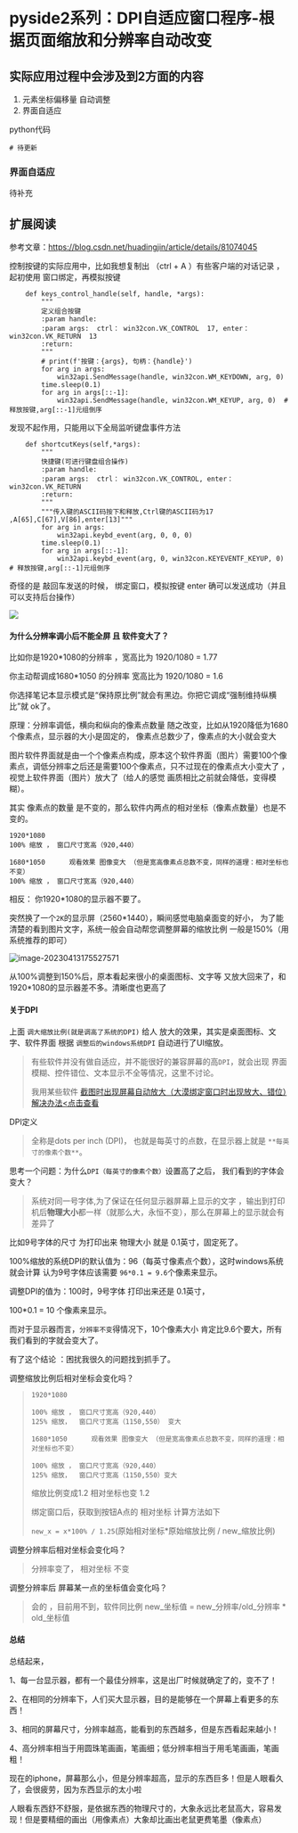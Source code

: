 # pyside2系列：DPI自适应窗口程序-根据页面缩放和分辨率自动改变

## 实际应用过程中会涉及到2方面的内容

1. 元素坐标偏移量 自动调整
2. 界面自适应



python代码

```
# 待更新

```



### 界面自适应

待补充



## 扩展阅读



参考文章：https://blog.csdn.net/huadingjin/article/details/81074045



控制按键的实际应用中，比如我想复制出 （ctrl + A ）有些客户端的对话记录 ，起初使用 窗口绑定，再模拟按键

````
    def keys_control_handle(self, handle, *args):
        """
        定义组合按键
        :param handle:
        :param args:  ctrl： win32con.VK_CONTROL  17, enter：win32con.VK_RETURN  13
        :return:
        """
        # print(f'按键：{args}, 句柄：{handle}')
        for arg in args:
            win32api.SendMessage(handle, win32con.WM_KEYDOWN, arg, 0)
        time.sleep(0.1)
        for arg in args[::-1]:
            win32api.SendMessage(handle, win32con.WM_KEYUP, arg, 0)  # 释放按键,arg[::-1]元组倒序
````

发现不起作用，只能用以下全局监听键盘事件方法

```
    def shortcutKeys(self,*args):
        """
        快捷键(可进行键盘组合操作)
        :param handle:
        :param args:  ctrl： win32con.VK_CONTROL, enter：win32con.VK_RETURN
        :return:
        """
        """传入键的ASCII码按下和释放,Ctrl键的ASCII码为17 ,A[65],C[67],V[86],enter[13]"""
        for arg in args:
            win32api.keybd_event(arg, 0, 0, 0)
        time.sleep(0.1)
        for arg in args[::-1]:
            win32api.keybd_event(arg, 0, win32con.KEYEVENTF_KEYUP, 0)  # 释放按键,arg[::-1]元组倒序
```



奇怪的是 敲回车发送的时候， 绑定窗口，模拟按键 enter 确可以发送成功（并且可以支持后台操作）

![](http://biji.51automate.cn/blogs/img/%E5%8A%A8%E7%94%BB.gif)







#### 为什么分辨率调小后不能全屏 且 软件变大了？

比如你是1920*1080的分辨率 ，宽高比为 1920/1080 = 1.77

你主动帮调成1680*1050 的分辨率 宽高比为 1920/1080 = 1.6

你选择笔记本显示模式是“保持原比例”就会有黑边。你把它调成“强制维持纵横比”就 ok了。



原理：分辨率调低，横向和纵向的像素点数量 随之改变，比如从1920降低为1680个像素点，显示器的大小是固定的， 像素点总数少了，像素点的大小就会变大

图片软件界面就是由一个个像素点构成，原本这个软件界面（图片）需要100个像素点，调低分辨率之后还是需要100个像素点，只不过现在的像素点大小变大了 ，视觉上软件界面（图片）放大了（给人的感觉 画质相比之前就会降低，变得模糊）。

其实 像素点的数量 是不变的，那么软件内两点的相对坐标（像素点数量）也是不变的。

```
1920*1080
100% 缩放 ， 窗口尺寸宽高（920,440）

1680*1050      观看效果 图像变大 （但是宽高像素点总数不变，同样的道理：相对坐标也不变）
100% 缩放 ， 窗口尺寸宽高（920,440）
```



相反： 你1920*1080的显示器不要了。

突然换了一个`2K`的显示屏（2560*1440），瞬间感觉电脑桌面变的好小， 为了能清楚的看到图片文字，系统一般会自动帮您调整屏幕的缩放比例 一般是150%（用系统推荐的即可）

![image-20230413175527571](http://biji.51automate.cn/blogs/img/image-20230413175527571.png)

从100%调整到150%后，原本看起来很小的桌面图标、文字等 又放大回来了，和1920*1080的显示器差不多。清晰度也更高了

#### 关于DPI

上面 `调大缩放比例(就是调高了系统的DPI)` 给人 放大的效果，其实是桌面图标、文字、软件界面 根据 `调整后的windows系统DPI` 自动进行了UI缩放。

>有些软件并没有做自适应，并不能很好的兼容屏幕的高`DPI`，就会出现 界面模糊、控件错位、文本显示不全等情况，这里不讨论。
>
>我用某些软件 [截图时出现屏幕自动放大（大漠绑定窗口时出现放大、错位）解决办法<点击查看](http://mp.weixin.qq.com/s?__biz=MzAxMDg0MTI0Mg==&mid=2247484826&idx=1&sn=d6ccfa0ecacb05ace6bda2911e9bdc9e&chksm=9b4b786fac3cf1798e791fc4dee731f34e330a02bfa879d843a4dde8ed6cabc1a85131cd0094&mpshare=1&scene=24&srcid=0412AYWuJTBU3Qhp3ErPIBUL&sharer_sharetime=1681313990421&sharer_shareid=b58ab3dd2da4f00f1f3f44695959fa6c#rd)



DPI定义 

> 全称是dots per inch (DPI)， 也就是每英寸的点数，在显示器上就是 `**每英寸的像素个数**`。



思考一个问题：为什么`DPI（每英寸的像素个数）`设置高了之后， 我们看到的字体会变大？ 

> 系统对同一号字体,为了保证在任何显示器屏幕上显示的文字 ，输出到打印机后**物理大小**都一样（就那么大，永恒不变），那么在屏幕上的显示就会有差异了

比如9号字体的尺寸 为打印出来 物理大小 就是 0.1英寸，固定死了。

100%缩放的系统DPI的默认值为：96（每英寸像素点个数），这时windows系统就会计算 认为9号字体应该需要 `96*0.1 = 9.6`个像素来显示。

调整DPI的值为：100时，9号字体 打印出来还是 0.1英寸，

100*0.1 = 10 个像素来显示。

而对于显示器而言，`分辨率不变`得情况下，10个像素大小 肯定比9.6个要大，所有我们看到的字就会变大了。



有了这个结论 ：困扰我很久的问题找到抓手了。

调整缩放比例后相对坐标会变化吗？

> ```
>1920*1080
> 
>100% 缩放 ， 窗口尺寸宽高（920,440）
> 125% 缩放，  窗口尺寸宽高（1150,550） 变大
> 
> 1680*1050      观看效果 图像变大 （但是宽高像素点总数不变，同样的道理：相对坐标也不变）
> 
> 100% 缩放 ， 窗口尺寸宽高（920,440）
> 125% 缩放，  窗口尺寸宽高（1150,550）变大
> 
> ```
> 
> 缩放比例变成1.2 相对坐标也变 1.2
> 
> 绑定窗口后，获取到按钮A点的 相对坐标 计算方法如下
>
> `new_x = x*100% / 1.25`(原始相对坐标*原始缩放比例 / new_缩放比例)



调整分辨率后相对坐标会变化吗？

> 分辨率变了， 相对坐标  不变

调整分辨率后 屏幕某一点的坐标值会变化吗？

> 会的 ，目前用不到，软件同比例 new_坐标值 = new_分辨率/old_分辨率 * old_坐标值



#### 总结

总结起来，

1、每一台显示器，都有一个最佳分辨率，这是出厂时候就确定了的，变不了！

2、在相同的分辨率下，人们买大显示器，目的是能够在一个屏幕上看更多的东西！

3、相同的屏幕尺寸，分辨率越高，能看到的东西越多，但是东西看起来越小！

4、高分辨率相当于用圆珠笔画画，笔画细；低分辨率相当于用毛笔画画，笔画粗！

现在的iphone，屏幕那么小，但是分辨率超高，显示的东西巨多！但是人眼看久了，会很疲劳，因为东西显示的太小啦

人眼看东西舒不舒服，是依据东西的物理尺寸的，大象永远比老鼠高大，容易发现！但是要精细的画出（用像素点）大象却比画出老鼠更费笔墨（像素点）

